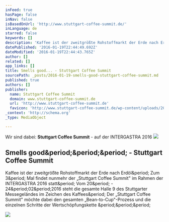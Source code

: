 ```yaml
---
inFeed: true
hasPage: false
inNav: false
isBasedOnUrl: 'http://www.stuttgart-coffee-summit.de/'
inLanguage: de
starred: false
keywords: []
description: 'Kaffee ist der zweitgrößte Rohstoffmarkt der Erde nach Erdöl. Zum 3. Mal findet nunmehr der „Stuttgart Coffee Summit" im Rahmen der INTERGASTRA 2016 statt. Vom 20. - 24.02.2016 steht die gesamte Halle 9 des Stuttgarter Messegeländes im Zeichen des Kaffees. Der „Stuttgart Coffee Summit" möchte dabei den gesamten „Bean-to-Cup"-Prozess und die einzelnen Schritte der Wertschöpfungskette ...'
datePublished: '2016-01-19T22:44:49.692Z'
dateModified: '2016-01-19T22:44:43.765Z'
author: []
related: []
app_links: []
title: Smells good... - Stuttgart Coffee Summit
sourcePath: _posts/2016-01-19-smells-good-stuttgart-coffee-summit.md
published: true
authors: []
publisher:
  name: Stuttgart Coffee Summit
  domain: www.stuttgart-coffee-summit.de
  url: 'http://www.stuttgart-coffee-summit.de'
  favicon: 'http://www.stuttgart-coffee-summit.de/wp-content/uploads/2016/01/cropped-CoffeSummit-Logo-RGB-192x192.png'
_context: 'http://schema.org'
_type: MediaObject

---
```

Wir sind dabei: **Stuttgart Coffee Summit** - auf der INTERGASTRA 2016
![](https://the-grid-user-content.s3-us-west-2.amazonaws.com/18c857cd-ccd4-403b-869b-c385f5b48df5.png)

<article style=""><h1>Smells good&amp;period;&amp;period;&amp;period; - Stuttgart Coffee Summit</h1><p>Kaffee ist der zweitgrößte Rohstoffmarkt der Erde nach Erdöl&amp;period; Zum 3&amp;period; Mal findet nunmehr der „Stuttgart Coffee Summit" im Rahmen der INTERGASTRA 2016 statt&amp;period; Vom 20&amp;period; - 24&amp;period;02&amp;period;2016 steht die gesamte Halle 9 des Stuttgarter Messegeländes im Zeichen des Kaffees&amp;period; Der „Stuttgart Coffee Summit" möchte dabei den gesamten „Bean-to-Cup"-Prozess und die einzelnen Schritte der Wertschöpfungskette &amp;period;&amp;period;&amp;period;</p><img src="http://www.stuttgart-coffee-summit.de/wp-content/uploads/2015/12/coffee-summit.jpg" /></article>